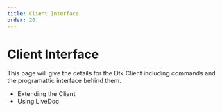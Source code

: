 ```yaml
---
title: Client Interface 
order: 20
---
```


# Client Interface

This page will give the details for the Dtk Client including commands and the programattic interface behind them.

* Extending the Client
* Using LiveDoc


